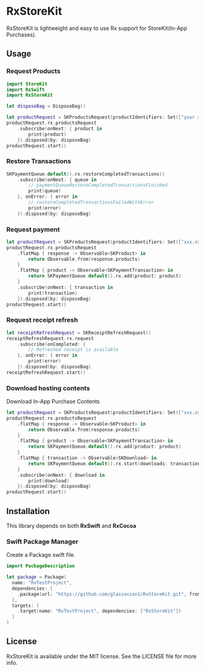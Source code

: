 # RxStoreKit

RxStoreKit is lightweight and easy to use Rx support for StoreKit(In-App Purchases).

## Usage

### Request Products

```swift
import StoreKit
import RxSwift
import RxStoreKit

let disposeBag = DisposeBag()

let productRequest = SKProductsRequest(productIdentifiers: Set(["your app product id"]))
productRequest.rx.productsRequest
    .subscribe(onNext: { product in
        print(product)
    }).disposed(by: disposeBag)
productRequest.start()
```

### Restore Transactions

```swift
SKPaymentQueue.default().rx.restoreCompletedTransactions()
    .subscribe(onNext: { queue in
        // paymentQueueRestoreCompletedTransactionsFinished
        print(queue)
    }, onError: { error in
        // restoreCompletedTransactionsFailedWithError
        print(error)
    }).disposed(by: disposeBag)
```

### Request payment

```swift
let productRequest = SKProductsRequest(productIdentifiers: Set(["xxx.xxx.xxx"]))
productRequest.rx.productsRequest
    .flatMap { response -> Observable<SKProduct> in
        return Observable.from(response.products)
    }
    .flatMap { product -> Observable<SKPaymentTransaction> in
        return SKPaymentQueue.default().rx.add(product: product)
    }
    .subscribe(onNext: { transaction in
        print(transaction)
    }).disposed(by: disposeBag)
productRequest.start()
```

### Request receipt refresh
```swift
let receiptRefreshRequest = SKReceiptRefreshRequest()
receiptRefreshRequest.rx.request
    .subscribe(onCompleted: {
        // Refreshed receipt is available
    }, onError: { error in
        print(error)
    }).disposed(by: disposeBag)
receiptRefreshRequest.start()
```

### Download hosting contents
Download In-App Purchase Contents
```swift
let productRequest = SKProductsRequest(productIdentifiers: Set(["xxx.xxx.xxx"]))
productRequest.rx.productsRequest
    .flatMap { response -> Observable<SKProduct> in
        return Observable.from(response.products)
    }
    .flatMap { product -> Observable<SKPaymentTransaction> in
        return SKPaymentQueue.default().rx.add(product: product)
    }
    .flatMap { transaction -> Observable<SKDownload> in
        return SKPaymentQueue.default().rx.start(downloads: transaction.downloads)
    }
    .subscribe(onNext: { download in
        print(download)
    }).disposed(by: disposeBag)
productRequest.start()
```

## Installation

This library depends on both __RxSwift__ and __RxCocoa__

### Swift Package Manager
Create a Package.swift file.
```swift
import PackageDescription

let package = Package(
  name: "RxTestProject",
  dependencies: [
    .package(url: "https://github.com/glassonion1/RxStoreKit.git", from: "1.3.0")
  ],
  targets: [
    .target(name: "RxTestProject", dependencies: ["RxStoreKit"])
  ]
)
```

## License

RxStoreKit is available under the MIT license. See the LICENSE file for more info.
